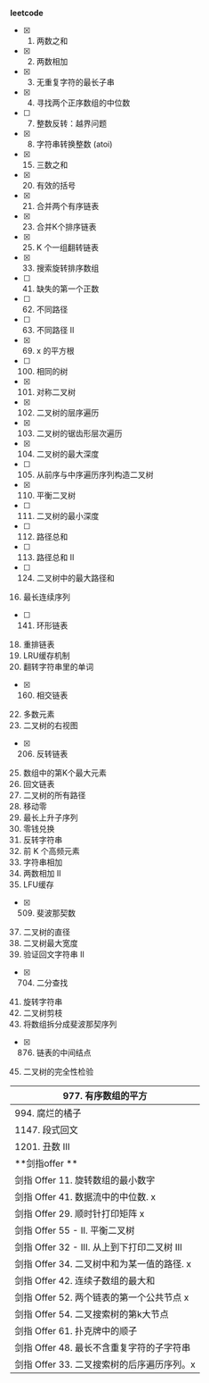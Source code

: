 **leetcode**

- [x] 1. 两数之和 

- [x] 2. 两数相加 

- [x] 3. 无重复字符的最长子串

- [x] 4. 寻找两个正序数组的中位数

- [ ] 7. 整数反转：越界问题

- [x] 8. 字符串转换整数 (atoi)

- [x] 15. 三数之和

- [x] 20. 有效的括号

- [x] 21. 合并两个有序链表

- [x] 23. 合并K个排序链表

- [x] 25. K 个一组翻转链表

- [x] 33. 搜索旋转排序数组

- [ ] 41. 缺失的第一个正数

- [ ] 62. 不同路径

- [ ] 63. 不同路径 II

- [x] 69. x 的平方根

- [ ] 100. 相同的树

- [x] 101. 对称二叉树

- [x] 102. 二叉树的层序遍历

- [x] 103. 二叉树的锯齿形层次遍历

- [x] 104. 二叉树的最大深度

- [ ] 105. 从前序与中序遍历序列构造二叉树

- [x] 110. 平衡二叉树

- [ ] 111. 二叉树的最小深度

- [ ] 112. 路径总和

- [ ] 113. 路径总和 II

- [ ] 124. 二叉树中的最大路径和
16. 最长连续序列
- [ ] 141. 环形链表
18. 重排链表
19. LRU缓存机制
20. 翻转字符串里的单词
- [x] 160. 相交链表
22. 多数元素
23. 二叉树的右视图
- [x] 206. 反转链表
25. 数组中的第K个最大元素
26. 回文链表
27. 二叉树的所有路径
28. 移动零
29. 最长上升子序列
30. 零钱兑换
31. 反转字符串
32. 前 K 个高频元素
33. 字符串相加
34. 两数相加 II
35. LFU缓存
- [x] 509. 斐波那契数
37. 二叉树的直径
38. 二叉树最大宽度
39. 验证回文字符串 Ⅱ
- [x] 704. 二分查找
41. 旋转字符串
42. 二叉树剪枝
43. 将数组拆分成斐波那契序列
- [x] 876. 链表的中间结点
45. 二叉树的完全性检验



| 977. 有序数组的平方                         |
| ------------------------------------------- |
| 994. 腐烂的橘子                             |
| 1147. 段式回文                              |
| 1201. 丑数 III                              |
| **剑指offer **                              |
| 剑指 Offer 11. 旋转数组的最小数字           |
| 剑指 Offer 41. 数据流中的中位数. x          |
| 剑指 Offer 29. 顺时针打印矩阵  x            |
| 剑指 Offer 55 - II. 平衡二叉树              |
| 剑指 Offer 32 - III. 从上到下打印二叉树 III |
| 剑指 Offer 34. 二叉树中和为某一值的路径. x  |
| 剑指 Offer 42. 连续子数组的最大和           |
| 剑指 Offer 52. 两个链表的第一个公共节点  x  |
| 剑指 Offer 54. 二叉搜索树的第k大节点        |
| 剑指 Offer 61. 扑克牌中的顺子               |
| 剑指 Offer 48. 最长不含重复字符的子字符串   |
| 剑指 Offer 33. 二叉搜索树的后序遍历序列。x  |
